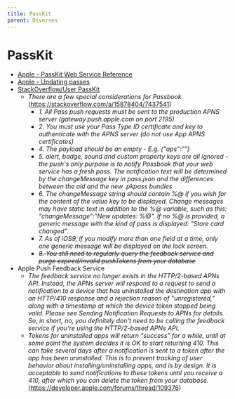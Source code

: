 ```yaml
---
title: PassKit
parent: Diverses
---
```


# PassKit
- [Apple - PassKit Web Service Reference](https://developer.apple.com/library/archive/documentation/PassKit/Reference/PassKit_WebService/WebService.html)
- [Apple - Updating passes](https://developer.apple.com/library/archive/documentation/UserExperience/Conceptual/PassKit_PG/Updating.html)
- <u>StackOverflow/User PassKit</u>
  - *There are a few special considerations for Passbook* (<https://stackoverflow.com/a/15878404/7437541>)
    - *1. All Pass push requests must be sent to the production APNS server (gateway.push.apple.com on port 2195)*
    - *2. You must use your Pass Type ID certificate and key to authenticate with the APNS server (do not use App APNS certificates)*
    - *4. The payload should be an empty - E.g. {"aps":""}*
    - *5. alert, badge, sound and custom property keys are all ignored - the push's only purpose is to notify Passbook that your web service has a fresh pass. The notification text will be determined by the changeMessage key in pass.json and the differences between the old and the new .pkpass bundles*
    - *6. The changeMessage string should contain %@ if you wish for the content of the value key to be displayed. Change messages may have static text in addition to the %@ variable, such as this: "changeMessage":"New updates: %@". If no %@ is provided, a generic message with the kind of pass is displayed: "Store card changed".*
    - *7. As of iOS9, if you modify more than one field at a time, only one generic message will be displayed on the lock screen.*
    - *~~8. You still need to regularly query the feedback service and purge expired/invalid pushTokens from your database~~*
- Apple Push Feedback Service
  - *The feedback service no longer exists in the HTTP/2-based APNs API. Instead, the APNs server will respond to a request to send a notification to a device that has uninstalled the destination app with an HTTP/410 response and a rejection reason of "unregistered," along with a timestamp at which the device token stopped being valid. Please see Sending Notification Requests to APNs for details. So, in short, no, you definitely don't need to be calling the feedback service if you're using the HTTP/2-based APNs API.*
  - *Tokens for uninstalled apps will return "success" for a while, until at some point the system decides it is OK to start returning 410. This can take several days after a notification is sent to a token after the app has been uninstalled. This is to prevent tracking of user behavior about installing/uninstalling apps, and is by design. It is acceptable to send notifications to these tokens until you receive a 410, after which you can delete the token from your database.* (<https://developer.apple.com/forums/thread/109376>)
